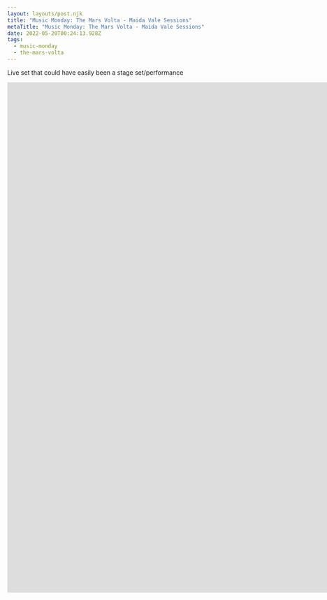 ```yaml
---
layout: layouts/post.njk
title: "Music Monday: The Mars Volta - Maida Vale Sessions"
metaTitle: "Music Monday: The Mars Volta - Maida Vale Sessions"
date: 2022-05-20T00:24:13.928Z
tags:
  - music-monday
  - the-mars-volta
---
```

Live set that could have easily been a stage set/performance

<iframe width="2231" height="1169" src="https://www.youtube.com/embed/zHyzk73AtTc" title="YouTube video player" frameborder="0" allow="accelerometer; autoplay; clipboard-write; encrypted-media; gyroscope; picture-in-picture" allowfullscreen></iframe>